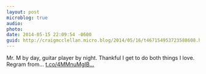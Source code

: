 ```yaml
---
layout: post
microblog: true
audio: 
photo: 
date: 2014-05-15 22:09:54 -0600
guid: http://craigmcclellan.micro.blog/2014/05/16/t467154953723588608.html
---
```

Mr. M by day, guitar player by night. Thankful I get to do both things I love. Regram from… [t.co/4MMnuMgIB...](http://t.co/4MMnuMgIBd)
